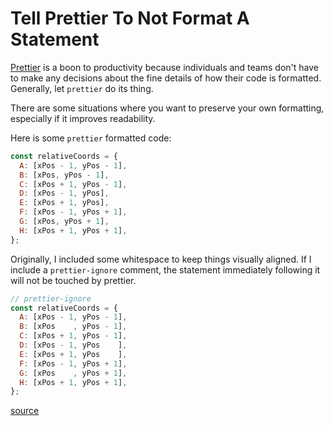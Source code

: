# Tell Prettier To Not Format A Statement

[Prettier](https://prettier.io/) is a boon to productivity because individuals
and teams don't have to make any decisions about the fine details of how their
code is formatted. Generally, let `prettier` do its thing.

There are some situations where you want to preserve your own formatting,
especially if it improves readability.

Here is some `prettier` formatted code:

```javascript
const relativeCoords = {
  A: [xPos - 1, yPos - 1],
  B: [xPos, yPos - 1],
  C: [xPos + 1, yPos - 1],
  D: [xPos - 1, yPos],
  E: [xPos + 1, yPos],
  F: [xPos - 1, yPos + 1],
  G: [xPos, yPos + 1],
  H: [xPos + 1, yPos + 1],
};
```

Originally, I included some whitespace to keep things visually aligned. If I
include a `prettier-ignore` comment, the statement immediately following it
will not be touched by prettier.

```javascript
// prettier-ignore
const relativeCoords = {
  A: [xPos - 1, yPos - 1],
  B: [xPos    , yPos - 1],
  C: [xPos + 1, yPos - 1],
  D: [xPos - 1, yPos    ],
  E: [xPos + 1, yPos    ],
  F: [xPos - 1, yPos + 1],
  G: [xPos    , yPos + 1],
  H: [xPos + 1, yPos + 1],
};
```

[source](https://prettier.io/docs/en/ignore.html#javascript)
